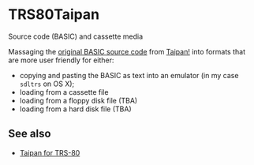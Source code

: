# TRS80Taipan
Source code (BASIC) and cassette media

Massaging the [original BASIC source code](https://taipangame.com/BASIC.txt) from [Taipan!](https://taipangame.com) into formats that are more user friendly for either:
- copying and pasting the BASIC as text into an emulator (in my case `sdltrs` on OS X);
- loading from a cassette file
- loading from a floppy disk file (TBA)
- loading from a hard disk file (TBA)

## See also 
- [Taipan for TRS-80](https://gr33nonline.wordpress.com/2024/12/23/taipan-for-trs-80/)
